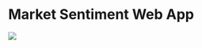 # Market Sentiment Web App
<img src="https://d33wubrfki0l68.cloudfront.net/e2d4c1152bcc148478b6ded7cb765510436f1dbc/398db/static/f91cc5a4209013b14091adef56bafdda/12fd3/sentiment_analysis_applications-thumbnail.png">
